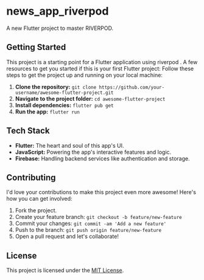 # news_app_riverpod

A new Flutter project to master RIVERPOD.


## Getting Started

This project is a starting point for a Flutter application using riverpod .
A few resources to get you started if this is your first Flutter project:
Follow these steps to get the project up and running on your local machine:

1. **Clone the repository:** `git clone https://github.com/your-username/awesome-flutter-project.git`
2. **Navigate to the project folder:** `cd awesome-flutter-project`
3. **Install dependencies:** `flutter pub get`
4. **Run the app:** `flutter run`
## Tech Stack
- **Flutter:** The heart and soul of this app's UI.
- **JavaScript:** Powering the app's interactive features and logic.
- **Firebase:** Handling backend services like authentication and storage.
## Contributing

I'd love your contributions to make this project even more awesome! Here's how you can get involved:

1. Fork the project.
2. Create your feature branch: `git checkout -b feature/new-feature`
3. Commit your changes: `git commit -am 'Add a new feature'`
4. Push to the branch: `git push origin feature/new-feature`
5. Open a pull request and let's collaborate!


## License


This project is licensed under the [MIT License](LICENSE).
